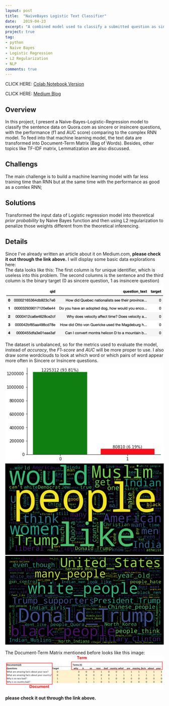 ```yaml
---
layout: post
title:  "NaiveBayes Logistic Text Classifier"
date:   2019-04-23
excerpt: "A combined model used to classify a submitted question as sincere or insincere"
project: true
tag:
- python 
- Naive Bayes
- Logistic Regression
- L2 Regularization
- NLP
comments: true
---
```


CLICK HERE:
[Colab Notebook Version](https://github.com/jeremite/-text-analysis-Quora-question-classification/blob/master/NLP-quora%20classification.ipynb)

CLICK HERE:
[Medium Blog](https://medium.com/natural-language-processing-machine-learning/nlp-for-beginners-how-simple-machine-learning-model-compete-with-the-complex-neural-network-on-b9f7f93c79e6)

## Overview
In this project, I present a Naive-Bayes-Logistic-Regression model to classify the sentence data on Quora.com as sincere or insincere questions, with the performance (f1 and AUC score) comparing to the complex RNN model. To feed into that machine learning model, the text data are transformed into Document-Term Matrix (Bag of Words). Besides, other topics like TF-IDF matrix, Lemmatization are also discussed.

## Challengs
The main challenge is to build a machine learning model with far less training time than RNN but at the same time with the performance as good as a comlex RNN;

## Solutions
Transformed the input data of Logistic regression model into theoretical *prior probability* by Naive Bayes function and then using L2 regularization to penalize those weights different from the theoretical inferencing.

## Details
Since I've already written an article about it on Medium.com, **please check it out through the link above.** I will display some basic data explorations here: <br>
The data looks like this: The first column is for unique identifier, which is useless into this problem. The second columns is the sentence and the third column is the binary target (0 as sincere question, 1 as insincere question)
![data](https://github.com/jeremite/jeremite.github.io/blob/master/assets/img/Post/text1.png?raw=true) 

The dataset is unbalanced, so for the metrics used to evaluate the model, instead of *accuracy*, the *F1-score* and *AUC* will be more proper to use. I also draw some wordclouds to look at which word or which pairs of word appear more often in Sincere or Insincere questions.
![The distribution of the data](https://github.com/jeremite/jeremite.github.io/blob/master/assets/img/Post/text2.png?raw=true) 
![The distribution of the data](https://github.com/jeremite/jeremite.github.io/blob/master/assets/img/Post/text3.png?raw=true) 
![The distribution of the data](https://github.com/jeremite/jeremite.github.io/blob/master/assets/img/Post/text4.png?raw=true) 

The Document-Term Matrix mentioned before looks like this image:
![The distribution of the data](https://github.com/jeremite/jeremite.github.io/blob/master/assets/img/Post/text5.png?raw=true) 

**please check it out through the link above.**




